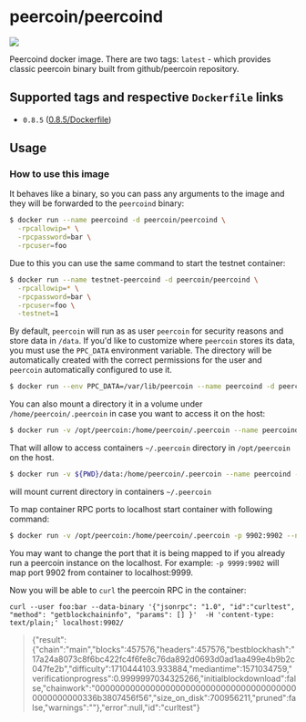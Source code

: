 # peercoin/peercoind

[![](https://images.microbadger.com/badges/image/peercoin/peercoind.svg)](https://microbadger.com/images/peercoin/peercoind "Size/Layers")

Peercoind docker image. There are two tags: `latest` - which provides classic peercoin binary built from github/peercoin repository.

## Supported tags and respective `Dockerfile` links

- `0.8.5` ([0.8.5/Dockerfile](https://github.com/peercoin/docker-peercoind/blob/master/0.8.5/Dockerfile))

## Usage
### How to use this image

It behaves like a binary, so you can pass any arguments to the image and they will be forwarded to the `peercoind` binary:

```sh
$ docker run --name peercoind -d peercoin/peercoind \
  -rpcallowip=* \
  -rpcpassword=bar \
  -rpcuser=foo
```

Due to this you can use the same command to start the testnet container:

```sh
$ docker run --name testnet-peercoind -d peercoin/peercoind \
  -rpcallowip=* \
  -rpcpassword=bar \
  -rpcuser=foo \
  -testnet=1
```

By default, `peercoin` will run as as user `peercoin` for security reasons and store data in `/data`. If you'd like to customize where `peercoin` stores its data, you must use the `PPC_DATA` environment variable. The directory will be automatically created with the correct permissions for the user and `peercoin` automatically configured to use it.

```sh
$ docker run --env PPC_DATA=/var/lib/peercoin --name peercoind -d peercoin/peercoind
```

You can also mount a directory it in a volume under `/home/peercoin/.peercoin` in case you want to access it on the host:

```sh
$ docker run -v /opt/peercoin:/home/peercoin/.peercoin --name peercoind -d peercoin/peercoind
```
That will allow to access containers `~/.peercoin` directory in `/opt/peercoin` on the host.


```sh
$ docker run -v ${PWD}/data:/home/peercoin/.peercoin --name peercoind -d peercoin/peercoind
```
will mount current directory in containers `~/.peercoin`

To map container RPC ports to localhost start container with following command:

```sh
$ docker run -v /opt/peercoin:/home/peercoin/.peercoin -p 9902:9902 --name peercoind -d peercoin/peercoind -rpcallowip=*
```
You may want to change the port that it is being mapped to if you already run a peercoin instance on the localhost.
For example: `-p 9999:9902` will map port 9902 from container to localhost:9999.

Now you will be able to `curl` the peercoin RPC in the container:

`curl --user foo:bar --data-binary '{"jsonrpc": "1.0", "id":"curltest", "method": "getblockchaininfo", "params": [] }'  -H 'content-type: text/plain;' localhost:9902/`

> {"result":{"chain":"main","blocks":457576,"headers":457576,"bestblockhash":"17a24a8073c8f6bc422fc4f6fe8c76da892d0693d0ad1aa499e4b9b2c047fe2b","difficulty":1710444103.933884,"mediantime":1571034759,"verificationprogress":0.9999997034325266,"initialblockdownload":false,"chainwork":"00000000000000000000000000000000000000000000000000336b3807456f56","size_on_disk":700956211,"pruned":false,"warnings":""},"error":null,"id":"curltest"}
